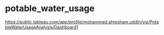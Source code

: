 # potable_water_usage
https://public.tableau.com/app/profile/mohammed.ahtesham.uddin/viz/PotableWaterUsageAnalysis/Dashboard1
